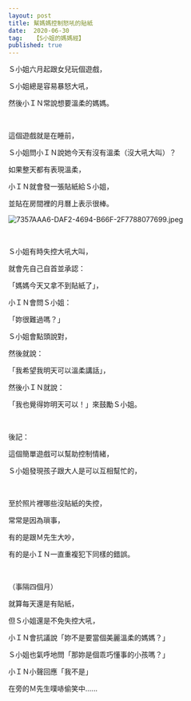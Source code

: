 ```yaml
---
layout: post
title: 幫媽媽控制怒吼的貼紙
date:  2020-06-30
tag:   【S小姐的媽媽經】
published: true 
---
```

<p>Ｓ小姐六月起跟女兒玩個遊戲，</p>

<p>Ｓ小姐總是容易暴怒大吼，</p>

<p>然後小ＩＮ常說想要溫柔的媽媽。</p>

<p>&nbsp;</p>

<p>這個遊戲就是在睡前，</p>

<p>Ｓ小姐問小ＩＮ說她今天有沒有溫柔（沒大吼大叫）？</p>

<p>如果整天都有表現溫柔，</p>

<p>小ＩＮ就會發一張貼紙給Ｓ小姐，</p>

<p>並貼在房間裡的月曆上表示很棒。</p>

<p><img alt="7357AAA6-DAF2-4694-B66F-2F7788077699.jpeg" src="https://pic.pimg.tw/smlife543/1599227707-2548393106-g_n.jpg" title="7357AAA6-DAF2-4694-B66F-2F7788077699.jpeg"></p>

<p>&nbsp;</p>

<p>Ｓ小姐有時失控大吼大叫，</p>

<p>就會先自己自首並承認：</p>

<p>「媽媽今天又拿不到貼紙了」，</p>

<p>小ＩＮ會問Ｓ小姐：</p>

<p>「妳很難過嗎？」</p>

<p>Ｓ小姐會點頭說對，</p>

<p>然後就說：</p>

<p>「我希望我明天可以溫柔講話」，</p>

<p>然後小ＩＮ就說：</p>

<p>「我也覺得妳明天可以！」來鼓勵Ｓ小姐。</p>

<p>&nbsp;</p>

<p>後記：</p>

<p>這個簡單遊戲可以幫助控制情緒，</p>

<p>Ｓ小姐發現孩子跟大人是可以互相幫忙的，</p>

<p>&nbsp;</p>

<p>至於照片裡哪些沒貼紙的失控，</p>

<p>常常是因為瑣事，</p>

<p>有的是跟Ｍ先生大吵，</p>

<p>有的是小ＩＮ一直重複犯下同樣的錯誤。</p>

<p>&nbsp;</p>

<p>（事隔四個月）</p>

<p>就算每天還是有貼紙，</p>

<p>但Ｓ小姐還是不免失控大吼，</p>

<p>小ＩＮ會抗議說「妳不是要當個美麗溫柔的媽媽？」</p>

<p>Ｓ小姐也氣呼地問「那妳是個乖巧懂事的小孩嗎？」</p>

<p>小ＩＮ小聲回應「我不是」</p>

<p>在旁的Ｍ先生噗哧偷笑中......</p>

